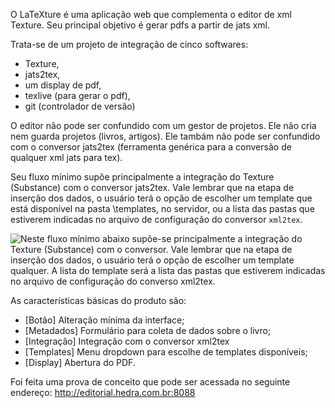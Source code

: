 
O LaTeXture é uma aplicação web que complementa o editor de xml Texture. 
Seu principal objetivo é gerar pdfs a partir de jats xml.

Trata-se de um projeto de integração de cinco softwares: 
* Texture, 
* jats2tex,
* um display de pdf, 
* texlive (para gerar o pdf),
* git (controlador de versão)

O editor não pode ser confundido com um gestor de projetos. Ele não
cria nem guarda projetos (livros, artigos). Ele tambám não pode ser
confundido com o conversor jats2tex (ferramenta genérica para a conversão
de qualquer xml jats para tex).

Seu fluxo mínimo supõe principalmente a integração 
do Texture (Substance) com o conversor jats2tex. Vale lembrar que na etapa de inserção dos
dados, o usuário terá o opção de escolher um template que está disponível na pasta \templates, no servidor, 
ou a lista das pastas que estiverem indicadas 
no arquivo de configuração do conversor `xml2tex`.

![Neste fluxo mínimo abaixo supõe-se principalmente a integração 
do Texture (Substance) com o conversor. Vale lembrar que na etapa de inserção dos
dados, o usuário terá o opção de escolher um template qualquer. A lista
do template será a lista das pastas que estiverem indicadas 
no arquivo de configuração do converso `xml2tex`.](02.jpg)



As características básicas do produto são:

* [Botão] Alteração mínima da interface;
* [Metadados] Formulário para coleta de dados sobre o livro; 
* [Integração] Integração com o conversor xml2tex
* [Templates] Menu dropdown para escolhe de templates disponíveis;
* [Display] Abertura do PDF.

Foi feita uma prova de conceito que pode ser acessada no seguinte endereço:
http://editorial.hedra.com.br:8088
